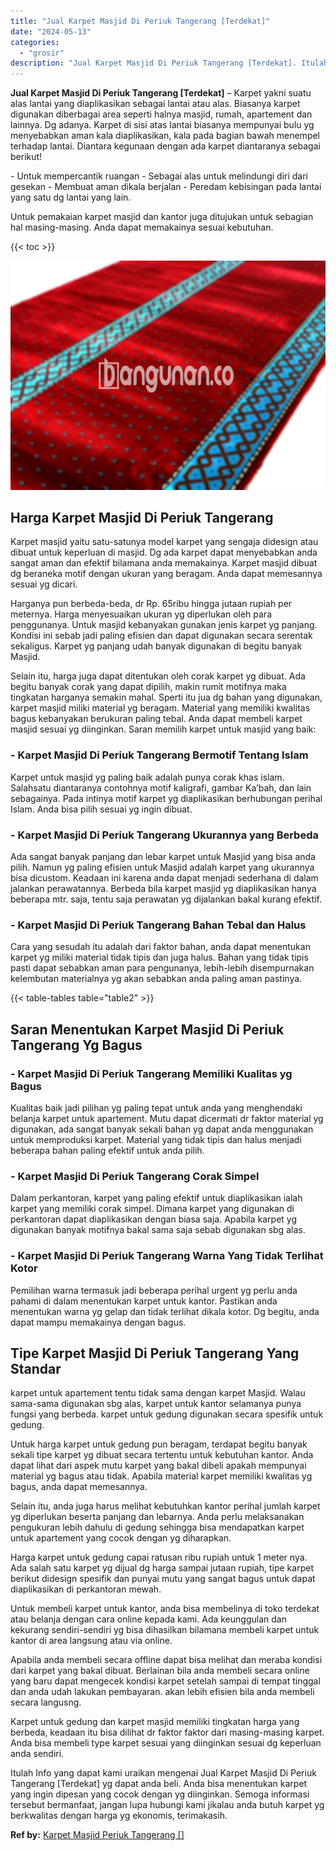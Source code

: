 ```yaml
---
title: "Jual Karpet Masjid Di Periuk Tangerang [Terdekat]"
date: "2024-05-13"
categories: 
  - "grosir"
description: "Jual Karpet Masjid Di Periuk Tangerang [Terdekat]. Itulah Info yang dapat kami uraikan mengenai Jual Karpet Masjid Di Periuk Tangerang [Terdekat] yg dapat..."
---
```


**Jual Karpet Masjid Di Periuk Tangerang \[Terdekat\]** – Karpet yakni suatu alas lantai yang diaplikasikan sebagai lantai atau alas. Biasanya karpet digunakan diberbagai area seperti halnya masjid, rumah, apartement dan lainnya. Dg adanya. Karpet di sisi atas lantai biasanya mempunyai bulu yg menyebabkan aman kala diaplikasikan, kala pada bagian bawah menempel terhadap lantai. Diantara kegunaan dengan ada karpet diantaranya sebagai berikut!

\- Untuk mempercantik ruangan - Sebagai alas untuk melindungi diri dari gesekan - Membuat aman dikala berjalan - Peredam kebisingan pada lantai yang satu dg lantai yang lain.

Untuk pemakaian karpet masjid dan kantor juga ditujukan untuk sebagian hal masing-masing. Anda dapat memakainya sesuai kebutuhan.

{{< toc >}}

![Jual Karpet Masjid Di Periuk Tangerang [Terdekat]](/images/grosir-karpet-murah-56.png)

## Harga Karpet Masjid Di Periuk Tangerang

Karpet masjid yaitu satu-satunya model karpet yang sengaja didesign atau dibuat untuk keperluan di masjid. Dg ada karpet dapat menyebabkan anda sangat aman dan efektif bilamana anda memakainya. Karpet masjid dibuat dg beraneka motif dengan ukuran yang beragam. Anda dapat memesannya sesuai yg dicari.

Harganya pun berbeda-beda, dr Rp. 65ribu hingga jutaan rupiah per meternya. Harga menyesuaikan ukuran yg diperlukan oleh para penggunanya. Untuk masjid kebanyakan gunakan jenis karpet yg panjang. Kondisi ini sebab jadi paling efisien dan dapat digunakan secara serentak sekaligus. Karpet yg panjang udah banyak digunakan di begitu banyak Masjid.

Selain itu, harga juga dapat ditentukan oleh corak karpet yg dibuat. Ada begitu banyak corak yang dapat dipilih, makin rumit motifnya maka tingkatan harganya semakin mahal. Sperti itu jua dg bahan yang digunakan, karpet masjid miliki material yg beragam. Material yang memiliki kwalitas bagus kebanyakan berukuran paling tebal. Anda dapat membeli karpet masjid sesuai yg diinginkan. Saran memilih karpet untuk masjid yang baik:

### \- Karpet Masjid Di Periuk Tangerang Bermotif Tentang Islam

Karpet untuk masjid yg paling baik adalah punya corak khas islam. Salahsatu diantaranya contohnya motif kaligrafi, gambar Ka’bah, dan lain sebagainya. Pada intinya motif karpet yg diaplikasikan berhubungan perihal Islam. Anda bisa pilih sesuai yg ingin dibuat.

### \- Karpet Masjid Di Periuk Tangerang Ukurannya yang Berbeda

Ada sangat banyak panjang dan lebar karpet untuk Masjid yang bisa anda pilih. Namun yg paling efisien untuk Masjid adalah karpet yang ukurannya bisa dicustom. Keadaan ini karena anda dapat menjadi sederhana di dalam jalankan perawatannya. Berbeda bila karpet masjid yg diaplikasikan hanya beberapa mtr. saja, tentu saja perawatan yg dijalankan bakal kurang efektif.

### \- Karpet Masjid Di Periuk Tangerang Bahan Tebal dan Halus

Cara yang sesudah itu adalah dari faktor bahan, anda dapat menentukan karpet yg miliki material tidak tipis dan juga halus. Bahan yang tidak tipis pasti dapat sebabkan aman para pengunanya, lebih-lebih disempurnakan kelembutan materialnya yg akan sebabkan anda paling aman pastinya.

{{< table-tables table="table2" >}}

## Saran Menentukan Karpet Masjid Di Periuk Tangerang Yg Bagus

### \- Karpet Masjid Di Periuk Tangerang Memiliki Kualitas yg Bagus

Kualitas baik jadi pilihan yg paling tepat untuk anda yang menghendaki belanja karpet untuk apartement. Mutu dapat dicermati dr faktor material yg digunakan, ada sangat banyak sekali bahan yg dapat anda menggunakan untuk memproduksi karpet. Material yang tidak tipis dan halus menjadi beberapa bahan paling efektif untuk anda pilih.

### \- Karpet Masjid Di Periuk Tangerang Corak Simpel

Dalam perkantoran, karpet yang paling efektif untuk diaplikasikan ialah karpet yang memiliki corak simpel. Dimana karpet yang digunakan di perkantoran dapat diaplikasikan dengan biasa saja. Apabila karpet yg digunakan banyak motifnya bakal sama saja sebab digunakan sbg alas.

### \- Karpet Masjid Di Periuk Tangerang Warna Yang Tidak Terlihat Kotor

Pemilihan warna termasuk jadi beberapa perihal urgent yg perlu anda pahami di dalam menentukan karpet untuk kantor. Pastikan anda menentukan warna yg gelap dan tidak terlihat dikala kotor. Dg begitu, anda dapat mampu memakainya dengan bagus.

## Tipe Karpet Masjid Di Periuk Tangerang Yang Standar

karpet untuk apartement tentu tidak sama dengan karpet Masjid. Walau sama-sama digunakan sbg alas, karpet untuk kantor selamanya punya fungsi yang berbeda. karpet untuk gedung digunakan secara spesifik untuk gedung.

Untuk harga karpet untuk gedung pun beragam, terdapat begitu banyak sekali tipe karpet yg dibuat secara tertentu untuk kebutuhan kantor. Anda dapat lihat dari aspek mutu karpet yang bakal dibeli apakah mempunyai material yg bagus atau tidak. Apabila material karpet memiliki kwalitas yg bagus, anda dapat memesannya.

Selain itu, anda juga harus melihat kebutuhkan kantor perihal jumlah karpet yg diperlukan beserta panjang dan lebarnya. Anda perlu melaksanakan pengukuran lebih dahulu di gedung sehingga bisa mendapatkan karpet untuk apartement yang cocok dengan yg diharapkan.

Harga karpet untuk gedung capai ratusan ribu rupiah untuk 1 meter nya. Ada salah satu karpet yg dijual dg harga sampai jutaan rupiah, tipe karpet berikut didesign spesifik dan punyai mutu yang sangat bagus untuk dapat diaplikasikan di perkantoran mewah.

Untuk membeli karpet untuk kantor, anda bisa membelinya di toko terdekat atau belanja dengan cara online kepada kami. Ada keunggulan dan kekurang sendiri-sendiri yg bisa dihasilkan bilamana membeli karpet untuk kantor di area langsung atau via online.

Apabila anda membeli secara offline dapat bisa melihat dan meraba kondisi dari karpet yang bakal dibuat. Berlainan bila anda membeli secara online yang baru dapat mengecek kondisi karpet setelah sampai di tempat tinggal dan anda udah lakukan pembayaran. akan lebih efisien bila anda membeli secara langusng.

Karpet untuk gedung dan karpet masjid memiliki tingkatan harga yang berbeda, keadaan itu bisa dilihat dr faktor faktor dari masing-masing karpet. Anda bisa membeli type karpet sesuai yang diinginkan sesuai dg keperluan anda sendiri.

Itulah Info yang dapat kami uraikan mengenai Jual Karpet Masjid Di Periuk Tangerang \[Terdekat\] yg dapat anda beli. Anda bisa menentukan karpet yang ingin dipesan yang cocok dengan yg diinginkan. Semoga informasi tersebut bermanfaat, jangan lupa hubungi kami jikalau anda butuh karpet yg berkwalitas dengan harga yg ekonomis, terimakasih.

**Ref by:**  [Karpet Masjid Periuk Tangerang []](https://id.wikipedia.org/wiki/Karpet)
